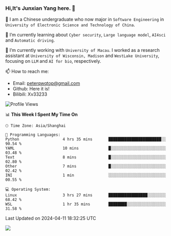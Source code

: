 ### Hi,It's Junxian Yang here. 👋

<!--
**Uestc-Young/Uestc-Young** is a ✨ _special_ ✨ repository because its `README.md` (this file) appears on your GitHub profile.

Here are some ideas to get you started:

- 🔭 I’m currently working on ...
- 🌱 I’m currently learning ...
- 👯 I’m looking to collaborate on ...
- 🤔 I’m looking for help with ...
- 💬 Ask me about ...
- 📫 How to reach me: ...
- 😄 Pronouns: ...
- ⚡ Fun fact: ...
-->
🎉 I am a Chinese undergraduate who now major in `Software Engineering` in `University of Electronic Science and Technology of China`.  
  
🌱 I’m currently learning about `Cyber security`, `Large language model`, `AI4sci` and `Automatic driving`.  

🔭 I’m currently working with `University of Macau`. I worked as a research assistant at `University of Wisconsin, Madison` and `WestLake University`, focusing on `LLM` and `AI for bio`, respectively.
  
📫 How to reach me: 
   - Email: peterqwqtop@gmail.com
   - Github: Here it is!
   - Bilibili: Xv33233

<!--START_SECTION:waka-->
![Profile Views](http://img.shields.io/badge/Profile%20Views-131-blue)

📊 **This Week I Spent My Time On** 

```text
🕑︎ Time Zone: Asia/Shanghai

💬 Programming Languages: 
Python                   4 hrs 35 mins       ███████████████████████░░   90.54 % 
YAML                     10 mins             █░░░░░░░░░░░░░░░░░░░░░░░░   03.48 % 
Text                     8 mins              █░░░░░░░░░░░░░░░░░░░░░░░░   02.80 % 
Other                    7 mins              █░░░░░░░░░░░░░░░░░░░░░░░░   02.42 % 
INI                      1 min               ░░░░░░░░░░░░░░░░░░░░░░░░░   00.55 % 

💻 Operating System: 
Linux                    3 hrs 27 mins       █████████████████░░░░░░░░   68.42 % 
WSL                      1 hr 35 mins        ████████░░░░░░░░░░░░░░░░░   31.58 % 
```


 Last Updated on 2024-04-11 18:32:25 UTC
<!--END_SECTION:waka-->

![](https://visitor-badge.glitch.me/badge?page_id=Uestc-Young.readme)
